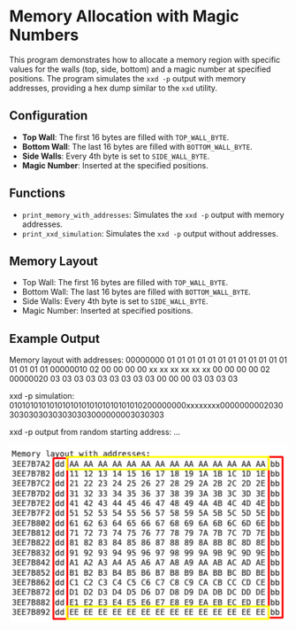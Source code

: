 # Memory Allocation with Magic Numbers

This program demonstrates how to allocate a memory region with specific values for the walls (top, side, bottom) and a magic number at specified positions. The program simulates the `xxd -p` output with memory addresses, providing a hex dump similar to the `xxd` utility.

## Configuration

- **Top Wall**: The first 16 bytes are filled with `TOP_WALL_BYTE`.
- **Bottom Wall**: The last 16 bytes are filled with `BOTTOM_WALL_BYTE`.
- **Side Walls**: Every 4th byte is set to `SIDE_WALL_BYTE`.
- **Magic Number**: Inserted at the specified positions.

## Functions

- `print_memory_with_addresses`: Simulates the `xxd -p` output with memory addresses.
- `print_xxd_simulation`: Simulates the `xxd -p` output without addresses.

## Memory Layout

- Top Wall: The first 16 bytes are filled with `TOP_WALL_BYTE`.
- Bottom Wall: The last 16 bytes are filled with `BOTTOM_WALL_BYTE`.
- Side Walls: Every 4th byte is set to `SIDE_WALL_BYTE`.
- Magic Number: Inserted at specified positions.

## Example Output

Memory layout with addresses: 00000000 01 01 01 01 01 01 01 01 01 01 01 01 01 01 01 01 00000010 02 00 00 00 00 xx xx xx xx xx xx 00 00 00 00 02 00000020 03 03 03 03 03 03 03 03 03 00 00 00 03 03 03 03

xxd -p simulation: 010101010101010101010101010101010200000000xxxxxxxx000000000203030303030303030303000000003030303

xxd -p output from random starting address: ...

![Memory Allocation with Magic Numbers](memory_allocation_with_magic_numbers.png)


